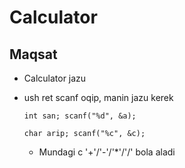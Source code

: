 # Calculator

## Maqsat
 - Calculator jazu
 - ush ret scanf oqip, manin jazu kerek
 
    `int san;
    scanf("%d", &a);`

    `char arip;
    scanf("%c", &c);`

    - Mundagi c '+'/'-'/'*'/'/' bola aladi
